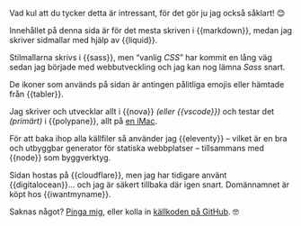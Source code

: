 Vad kul att du tycker detta är intressant, för det gör ju jag också såklart! <span aria-hidden="true">😊</span>

Innehållet på denna sida är för det mesta skriven i {{markdown}}, medan jag skriver sidmallar med hjälp av {{liquid}}.

Stilmallarna skrivs i {{sass}}, men &ldquo;vanlig <i>CSS</i>&rdquo; har kommit en lång väg sedan jag började med webbutveckling och jag kan nog lämna <i>Sass</i> snart.

De ikoner som används på sidan är antingen pålitliga emojis eller hämtade från {{tabler}}.

Jag skriver och utvecklar allt i {{nova}} <i>(eller {{vscode}})</i> och testar det <i>(primärt)</i> i {{polypane}}, allt på [en iMac](https://www.apple.com/se/imac/).

För att baka ihop alla källfiler så använder jag {{eleventy}} – vilket är en bra och utbyggbar generator för statiska webbplatser – tillsammans med {{node}} som byggverktyg.

Sidan hostas på {{cloudflare}}, men jag har tidigare använt {{digitalocean}}… och jag är säkert tillbaka där igen snart. Domännamnet är köpt hos {{iwantmyname}}.

Saknas något? [Pinga mig](/kontakt/), eller kolla in [källkoden på GitHub](https://github.com/oscarpalmer/oscarpalmer.se). <span aria-hidden="true">🤓</span>
